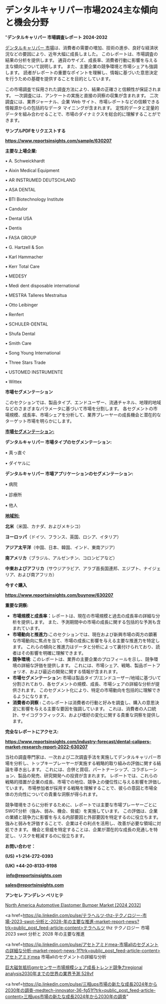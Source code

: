 # デンタルキャリパー市場2024主な傾向と機会分野

"<strong>デンタルキャリパー 市場調査レポート 2024-2032</strong>

<a href=https://www.reportsinsights.com/sample/630207>デンタルキャリパー 市場</a>は、消費者の需要の増加、技術の進歩、良好な経済状況などの要因により、近年大幅に成長しました。 このレポートは、市場調査の結果の分析を提供します。 通貨のサイズ、成長率、消費者行動に影響を与える主な傾向について説明します。 また、主要企業の競争環境と市場シェアも強調します。 読者がレポートの重要なポイントを理解し、情報に基づいた意思決定を行うための基礎を提供することを目的としています。

この市場調査で採用された調査方法により、結果の正確さと信頼性が保証されます。 一次調査には、アンケートの実施と直接の洞察の収集が含まれます。 二次調査には、業界ジャーナル、企業 Web サイト、市場レポートなどの信頼できる情報源からの包括的なデータ マイニングが含まれます。 定性的データと定量的データを組み合わせることで、市場のダイナミクスを総合的に理解することができます。

<strong><b>サンプルPDFをリクエストする</b></strong>

<a href=https://www.reportsinsights.com/sample/630207><strong><u>https://www.reportsinsights.com/sample/630207</u></strong></a>

<strong>主要な上場企業:</strong>

• A. Schweickhardt

• Aixin Medical Equipment

• AR INSTRUMED DEUTSCHLAND

• ASA DENTAL

• BTI Biotechnology Institute

• Candulor

• Dental USA

• Dentis

• FASA GROUP

• G. Hartzell & Son

• Karl Hammacher

• Kerr Total Care

• MEDESY

• Medi dent disposable international

• MESTRA Talleres Mestraitua

• Otto Leibinger

• Renfert

• SCHULER-DENTAL

• Shufa Dental

• Smith Care

• Song Young International

• Three Stars Trade

• USTOMED INSTRUMENTE

• Wittex

<strong>市場セグメンテーション</strong>

このセクションでは、製品タイプ、エンドユーザー、流通チャネル、地理的地域などのさまざまなパラメータに基づいて市場を分割します。 各セグメントの市場規模、成長率、市場シェアを分析して、業界プレーヤーの成長機会と潜在的なターゲット市場を明らかにします。

<strong><u>市場セグメンテーション</u></strong><strong><u>:</u></strong>

<strong>デンタルキャリパー 市場タイプのセグメンテーション:</strong>

• 真っ直ぐ

• ダイヤルに

<strong>デンタルキャリパー 市場アプリケーションのセグメンテーション:</strong>

• 病院

• 診療所

• 他人

<strong><u>地域別</u></strong><strong><u>:</u></strong>

<strong>北米</strong>（米国、カナダ、およびメキシコ）

<strong>ヨーロッパ</strong>（ドイツ、フランス、英国、ロシア、イタリア）

<strong>アジア太平洋</strong>（中国、日本、韓国、インド、東南アジア）

<strong>南アメリカ</strong>（ブラジル、アルゼンチン、コロンビアなど）

<strong>中東およびアフリカ</strong>（サウジアラビア、アラブ首長国連邦、エジプト、ナイジェリア、および南アフリカ）

<strong>今すぐ購入</strong>

<a href=https://www.reportsinsights.com/buynow/630207><strong><u>https://www.reportsinsights.com/buynow/630207</u></strong></a>

<strong>重要な洞察:</strong>
<ul>
  <li><strong>市場規模と成長率：</strong>レポートは、現在の市場規模と過去の成長率の詳細な分析を提供します。 また、予測期間中の市場の成長に関する包括的な予測も含まれています。</li>
  <li><strong>市場動向と推進力:</strong>このセクションでは、現在および新興市場の両方の顕著な市場動向に焦点を当て、市場の成長に影響を与える主要な推進力を特定します。 これらの傾向と推進力はデータと分析によって裏付けられており、読者はその影響を明確に理解できます。</li>
  <li><strong>競争環境</strong>: このレポートは、業界の主要企業のプロフィールを示し、競争環境の詳細な評価を提供します。 これには、市場シェア、戦略、製品ポートフォリオ、および最近の開発に関する情報が含まれます。</li>
  <li><strong>市場セグメンテーション: </strong>市場は製品タイプ/エンドユーザー/地域に基づいて分割されており、各セグメントの規模、成長、市場シェアの詳細な分析が提供されます。 このセグメント化により、特定の市場動向を包括的に理解できるようになります。</li>
  <li><strong>消費者の洞察 : </strong>このレポートは消費者の行動と好みを調査し、購入の意思決定に影響を与える主要な要因を強調しています。 これは、消費者の人口統計、サイコグラフィックス、および嗜好の変化に関する貴重な洞察を提供します。</li>
</ul>
<strong>完全なレポートにアクセス:</strong>

<a href=https://www.reportsinsights.com/industry-forecast/dental-calipers-market-research-report-2022-630207><strong><u><b>https://www.reportsinsights.com/industry-forecast/dental-calipers-market-research-report-2022-630207</b></u></strong></a>

当社の調査専門家は、一次および二次調査手法を実施してデンタルキャリパー市場を分析し、トップキープレーヤーが実施する戦略的取り組みの評価に関する結論を導き出します。 これには、合併と買収、パートナーシップ、コラボレーション、製品の発売、研究開発への投資が含まれます。 レポートでは、これらの戦略的措置が企業の成長、市場での地位、競争上の優位性に与える影響を評価しています。 市場参加者が採用する戦略を理解することで、彼らの意図と市場全体の方向性についての貴重な洞察が得られます。

競争環境をさらに分析するために、レポートでは主要な市場プレーヤーごとにSWOT分析（強み、弱み、機会、脅威）を実施しています。 この評価は、企業の業績と競争力に影響を与える内部要因と外部要因を特定するのに役立ちます。 強みと弱みを評価することで、企業はその利点を活用し、改善が必要な領域に対処できます。 機会と脅威を特定することは、企業が潜在的な成長の見通しを特定し、リスクを軽減するのに役立ちます。

<strong>お問い合わせ：</strong>

<strong>(US) +1-214-272-0393</strong>

<strong>(UK) +44-20-8133-9198</strong>

<strong> </strong><a href=info@reportsinsights.com><strong><u>info@reportsinsights.com</u></strong></a>

<a href=sales@reportsinsights.com><strong><u>sales@reportsinsights.com</u></strong></a>

<strong>アンセレ アンデレン ベリヒテ</strong>

<a href=https://www.linkedin.com/pulse/north-america-automotive-elastomer-bumper-market-rwxre/>North America Automotive Elastomer Bumper Market [2024 2032]</a>

<a href=https://jp.linkedin.com/pulse/テラヘルツ-thz-テクノロジー-市場-2023-swot-分析と-2028-年の主要な推進-market-report-news?trk=public_post_feed-article-content>テラヘルツ thz テクノロジー 市場 2023 swot 分析と 2028 年の主要な推進</a>

<a href=https://jp.linkedin.com/pulse/アセトアミドmea-市場allのセグメントの詳細な分析-market-report-news-1f?trk=public_post_feed-article-content>アセトアミドmea 市場allのセグメントの詳細な分析</a>

<a href=https://www.linkedin.com/pulse/巨大磁気抵抗gmrセンサー市場規模シェア成長トレンド競争力regional-analysis2030年までの世界の業界予測-528vf/>巨大磁気抵抗gmrセンサー市場規模シェア成長トレンド競争力regional analysis2030年までの世界の業界予測 528vf</a>

<a href=https://jp.linkedin.com/pulse/三相ups市場の新たな成長2024年から2030年の調査-medtech-innovator-36-fg51f?trk=public_post_feed-article-content>三相ups市場の新たな成長2024年から2030年の調査</a>"
